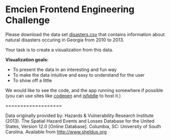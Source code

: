 # Emcien Frontend Engineering Challenge

Please download the data set [disasters.csv](https://github.com/emcien/jobs/blob/master/disasters.csv) that contains information about natural disasters occuring in Georgia from 2010 to 2013.

Your task is to create a visualization from this data.

**Visualization goals:**

- To present the data in an interesting and fun way
- To make the data intuitive and easy to understand for the user
- To show off a little

We would like to see the code, and the app running somewhere if possible (you can use sites like [codepen](http://codepen.io/) and [jsfiddle](http://jsfiddle.net/) to host it.)

===================

Data originally provided by: Hazards & Vulnerability Research Institute (2013). The Spatial Hazard Events and Losses Database for the United States, Version 12.0 [Online Database]. Columbia, SC: University of South Carolina. Available from http://www.sheldus.org

